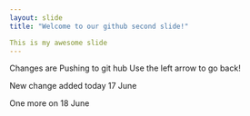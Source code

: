 ```yaml
---
layout: slide
title: "Welcome to our github second slide!"

This is my awesome slide
---
```

Changes are Pushing to git hub
Use the left arrow to go back!

New change added today 17 June

One more on 18 June
